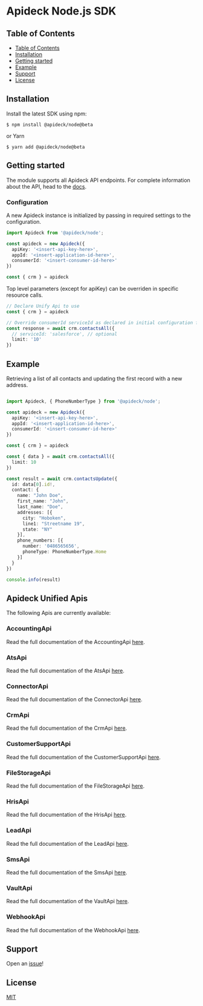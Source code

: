 # Apideck Node.js SDK

## Table of Contents

- [Table of Contents](#table-of-contents)
- [Installation](#installation)
- [Getting started](#getting-started)
- [Example](#example)
- [Support](#support)
- [License](#license)

## Installation

Install the latest SDK using npm:

```console
$ npm install @apideck/node@beta
```

or Yarn

```console
$ yarn add @apideck/node@beta
```

## Getting started

The module supports all Apideck API endpoints. For complete information about the API, head
to the [docs][2].


### Configuration

A new Apideck instance is initialized by passing in required settings to the configuration.

```typescript
import Apideck from '@apideck/node';

const apideck = new Apideck({
  apiKey: '<insert-api-key-here>',
  appId: '<insert-application-id-here>',
  consumerId: '<insert-consumer-id-here>'
})

const { crm } = apideck

```

Top level parameters (except for apiKey) can be overriden in specific resource calls.

```typescript
// Declare Unify Api to use
const { crm } = apideck

// Override consumerId serviceId as declared in initial configuration for this operation.
const response = await crm.contactsAll({
  // serviceId: 'salesforce', // optional
  limit: '10'
})
```

## Example

Retrieving a list of all contacts and updating the first record with a new address.

```typescript

import Apideck, { PhoneNumberType } from '@apideck/node';

const apideck = new Apideck({
  apiKey: '<insert-api-key-here>',
  appId: '<insert-application-id-here>',
  consumerId: '<insert-consumer-id-here>'
})

const { crm } = apideck

const { data } = await crm.contactsAll({
  limit: 10
})

const result = await crm.contactsUpdate({
  id: data[0].id!,
  contact: {
    name: "John Doe",
    first_name: "John",
    last_name: "Doe",
    addresses: [{
      city: "Hoboken",
      line1: "Streetname 19",
      state: "NY"
    }],
    phone_numbers: [{
      number: '0486565656',
      phoneType: PhoneNumberType.Home
    }]
  }
})

console.info(result)
```

<a name="documentation-for-api-endpoints"></a>
## Apideck Unified Apis

The following Apis are currently available:

### AccountingApi

Read the full documentation of the AccountingApi [here](./src/gen/docs/apis/AccountingApi.md).

### AtsApi

Read the full documentation of the AtsApi [here](./src/gen/docs/apis/AtsApi.md).

### ConnectorApi

Read the full documentation of the ConnectorApi [here](./src/gen/docs/apis/ConnectorApi.md).

### CrmApi

Read the full documentation of the CrmApi [here](./src/gen/docs/apis/CrmApi.md).

### CustomerSupportApi

Read the full documentation of the CustomerSupportApi [here](./src/gen/docs/apis/CustomerSupportApi.md).

### FileStorageApi

Read the full documentation of the FileStorageApi [here](./src/gen/docs/apis/FileStorageApi.md).

### HrisApi

Read the full documentation of the HrisApi [here](./src/gen/docs/apis/HrisApi.md).

### LeadApi

Read the full documentation of the LeadApi [here](./src/gen/docs/apis/LeadApi.md).

### SmsApi

Read the full documentation of the SmsApi [here](./src/gen/docs/apis/SmsApi.md).

### VaultApi

Read the full documentation of the VaultApi [here](./src/gen/docs/apis/VaultApi.md).

### WebhookApi

Read the full documentation of the WebhookApi [here](./src/gen/docs/apis/WebhookApi.md).



## Support

Open an [issue][3]!

## License

[MIT][4]

[1]: https://apideck.com
[2]: https://developers.apideck.com/
[3]: https://github.com/apideck-libraries/node-sdk/issues/new
[4]: https://github.com/apideck-libraries/node-sdk/blob/master/LICENSE
